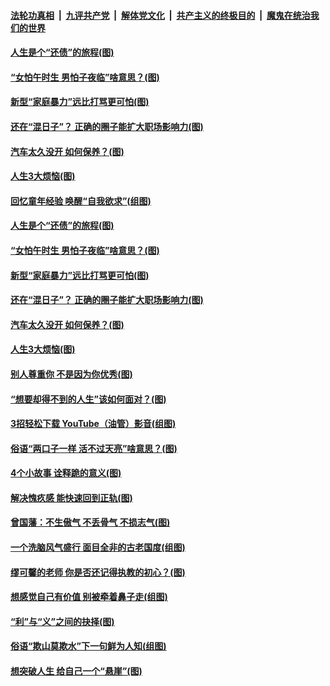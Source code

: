 ####  [法轮功真相](../../../../basic/blob/master/README.md?t=06210002) &nbsp;|&nbsp; [九评共产党](../../../../9ping.md/blob/master/README.md?t=06210002) &nbsp;|&nbsp; [解体党文化](../../../../jtdwh.md/blob/master/README.md?t=06210002)  &nbsp;|&nbsp; [共产主义的终极目的](../../../../gczydzjmd.md/blob/master/README.md?t=06210002) &nbsp;|&nbsp; [魔鬼在统治我们的世界](../../../../mgztzwmdsj.md/blob/master/README.md?t=06210002) 

#### [人生是个“还债”的旅程(图)](../pages/p8/936768.md?t=06210002) 

#### [“女怕午时生 男怕子夜临”啥意思？(图)](../pages/p8/937081.md?t=06210002) 

#### [新型“家庭暴力”远比打骂更可怕(图)](../pages/p8/936230.md?t=06210002) 

#### [还在“混日子”？ 正确的圈子能扩大职场影响力(图)](../pages/p8/937049.md?t=06210002) 

#### [汽车太久没开 如何保养？(图)](../pages/p8/937035.md?t=06210002) 

#### [人生3大烦恼(图)](../pages/p8/936959.md?t=06210002) 

#### [回忆童年经验 唤醒“自我欲求”(组图)](../pages/p8/937082.md?t=06210002) 

#### [人生是个“还债”的旅程(图)](../pages/p8/936768.md?t=06210002) 

#### [“女怕午时生 男怕子夜临”啥意思？(图)](../pages/p8/937081.md?t=06210002) 

#### [新型“家庭暴力”远比打骂更可怕(图)](../pages/p8/936230.md?t=06210002) 

#### [还在“混日子”？ 正确的圈子能扩大职场影响力(图)](../pages/p8/937049.md?t=06210002) 

#### [汽车太久没开 如何保养？(图)](../pages/p8/937035.md?t=06210002) 

#### [人生3大烦恼(图)](../pages/p8/936959.md?t=06210002) 

#### [别人尊重你 不是因为你优秀(图)](../pages/p8/936253.md?t=06210002) 

#### [“想要却得不到的人生”该如何面对？(图)](../pages/p8/936933.md?t=06210002) 

#### [3招轻松下载 YouTube（油管）影音(组图)](../pages/p8/936922.md?t=06210002) 

#### [俗语“两口子一样 活不过天亮”啥意思？(图)](../pages/p8/936917.md?t=06210002) 

#### [4个小故事 诠释跪的意义(图)](../pages/p8/936353.md?t=06210002) 

#### [解决愧疚感 能快速回到正轨(图)](../pages/p8/936834.md?t=06210002) 

#### [曾国藩：不生傲气 不丢骨气 不损志气(图)](../pages/p8/936248.md?t=06210002) 

#### [一个洗脑风气盛行 面目全非的古老国度(组图)](../pages/p8/936759.md?t=06210002) 

#### [缪可馨的老师 你是否还记得执教的初心？(图)](../pages/p8/936737.md?t=06210002) 

#### [想感觉自己有价值 别被牵着鼻子走(组图)](../pages/p8/936721.md?t=06210002) 

#### [“利”与“义”之间的抉择(图)](../pages/p8/936246.md?t=06210002) 

#### [俗语“欺山莫欺水”下一句鲜为人知(组图)](../pages/p8/936659.md?t=06210002) 

#### [想突破人生 给自己一个“悬崖”(图)](../pages/p8/936658.md?t=06210002) 

